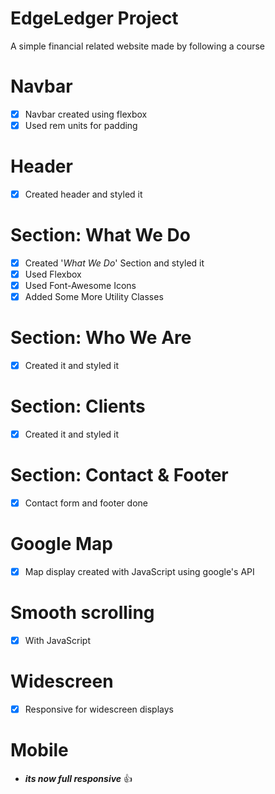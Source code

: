 # EdgeLedger Project
A simple financial related website made by following a course
# Navbar
- [x] Navbar created using flexbox
- [x] Used rem units for padding
# Header
- [x] Created header and styled it 
# Section: What We Do 
- [x] Created '*What We Do*' Section and styled it
- [x] Used Flexbox
- [x] Used Font-Awesome Icons
- [x] Added Some More Utility Classes
# Section: Who We Are
- [x] Created it and styled it
# Section: Clients
- [x] Created it and styled it
# Section: Contact & Footer
- [x] Contact form and footer done
# Google Map 
- [x] Map display created with JavaScript using google's API 
# Smooth scrolling
- [x] With JavaScript
# Widescreen
- [x] Responsive for widescreen displays
# Mobile
* ***its now full responsive*** :thumbsup: